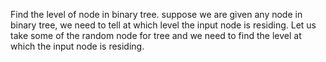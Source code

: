 Find the level of node in binary tree.
 suppose we are given any node in binary tree, we need to tell at which level the input node is residing. Let us take some of the random node for tree and we need to find the level at which the input node is residing.